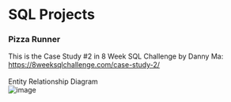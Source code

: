 # SQL Projects
### Pizza Runner
This is the Case Study #2 in 8 Week SQL Challenge by Danny Ma: https://8weeksqlchallenge.com/case-study-2/<br/>
<br/>
Entity Relationship Diagram<br/>
![image](https://github.com/user-attachments/assets/c119c6b0-6901-4ddd-9f8c-00337e888567)

